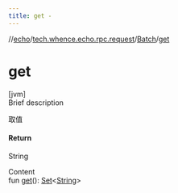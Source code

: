 ```yaml
---
title: get -
---
```

//[echo](../../index.md)/[tech.whence.echo.rpc.request](../index.md)/[Batch](index.md)/[get](get.md)



# get  
[jvm]  
Brief description  


取值



#### Return  


String

  
Content  
fun [get](get.md)(): [Set](https://kotlinlang.org/api/latest/jvm/stdlib/kotlin.collections/-set/index.html)<[String](https://kotlinlang.org/api/latest/jvm/stdlib/kotlin/-string/index.html)>  



